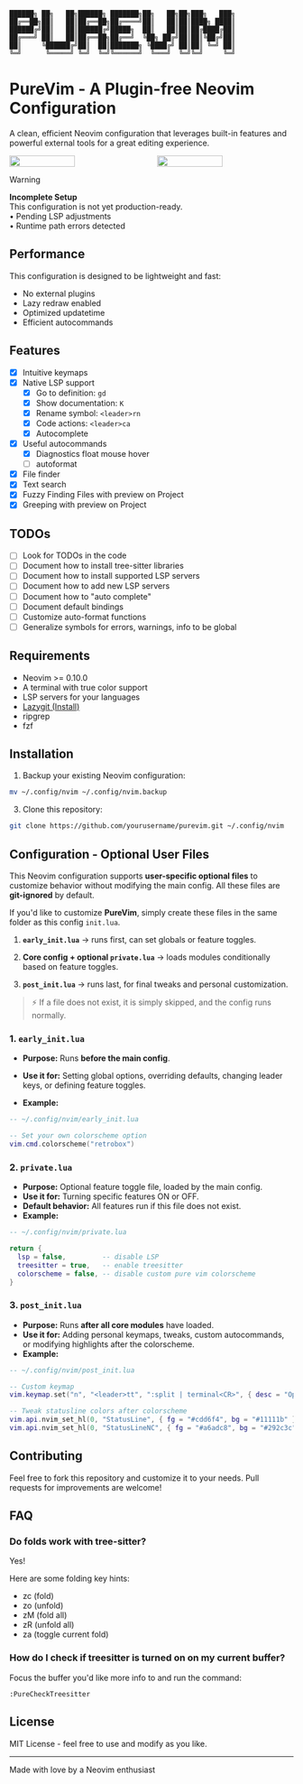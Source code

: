 ```ascii
██████╗ ██╗   ██╗██████╗ ███████╗██╗   ██╗██╗███╗   ███╗
██╔══██╗██║   ██║██╔══██╗██╔════╝██║   ██║██║████╗ ████║
██████╔╝██║   ██║██████╔╝█████╗  ██║   ██║██║██╔████╔██║
██╔═══╝ ██║   ██║██╔══██╗██╔══╝  ╚██╗ ██╔╝██║██║╚██╔╝██║
██║     ╚██████╔╝██║  ██║███████╗ ╚████╔╝ ██║██║ ╚═╝ ██║
╚═╝      ╚═════╝ ╚═╝  ╚═╝╚══════╝  ╚═══╝  ╚═╝╚═╝     ╚═╝
```

# PureVim - A Plugin-free Neovim Configuration

A clean, efficient Neovim configuration that leverages built-in features and powerful external tools for a great editing experience.

<div style="display: flex; justify-content: space-between;">
  <img src="https://github.com/user-attachments/assets/754119f0-42fa-4dcc-ade0-45e5eb4ac7ca" style="width: 48%;"/>
  <img src="https://github.com/user-attachments/assets/838a282a-6df9-4f10-b998-58c80ab433b3" style="width: 48%;"/>
</div>

> [!WARNING]  
> **Incomplete Setup**  
> This configuration is not yet production-ready.  
> • Pending LSP adjustments  
> • Runtime path errors detected

## Performance

This configuration is designed to be lightweight and fast:

- No external plugins
- Lazy redraw enabled
- Optimized updatetime
- Efficient autocommands

## Features

- [x] Intuitive keymaps
- [x] Native LSP support
  - [x] Go to definition: `gd`
  - [x] Show documentation: `K`
  - [x] Rename symbol: `<leader>rn`
  - [x] Code actions: `<leader>ca`
  - [x] Autocomplete
- [x] Useful autocommands
  - [x] Diagnostics float mouse hover
  - [ ] autoformat
- [x] File finder
- [x] Text search
- [x] Fuzzy Finding Files with preview on Project
- [x] Greeping with preview on Project

## TODOs

- [ ] Look for TODOs in the code
- [ ] Document how to install tree-sitter libraries
- [ ] Document how to install supported LSP servers
- [ ] Document how to add new LSP servers
- [ ] Document how to "auto complete"
- [ ] Document default bindings
- [ ] Customize auto-format functions
- [ ] Generalize symbols for errors, warnings, info to be global

## Requirements

- Neovim >= 0.10.0
- A terminal with true color support
- LSP servers for your languages
- [Lazygit (Install)](https://github.com/jesseduffield/lazygit)
- ripgrep
- fzf

## Installation

1. Backup your existing Neovim configuration:

```bash
mv ~/.config/nvim ~/.config/nvim.backup
```

3. Clone this repository:

```bash
git clone https://github.com/yourusername/purevim.git ~/.config/nvim
```

## Configuration - Optional User Files

This Neovim configuration supports **user-specific optional files** to
customize behavior without modifying the main config. All these files are
**git-ignored** by default.

If you'd like to customize **PureVim**, simply create these files in the same
folder as this config `init.lua`.

1. **`early_init.lua`** → runs first, can set globals or feature toggles.

2. **Core config + optional `private.lua`** → loads modules conditionally based
   on feature toggles.

3. **`post_init.lua`** → runs last, for final tweaks and personal customization.

> ⚡ If a file does not exist, it is simply skipped, and the config runs
> normally.

### 1. `early_init.lua`

- **Purpose:** Runs **before the main config**.

- **Use it for:** Setting global options, overriding defaults, changing leader
  keys, or defining feature toggles.

- **Example:**

```lua
-- ~/.config/nvim/early_init.lua

-- Set your own colorscheme option
vim.cmd.colorscheme("retrobox")
```

### 2. `private.lua`

- **Purpose:** Optional feature toggle file, loaded by the main config.
- **Use it for:** Turning specific features ON or OFF.
- **Default behavior:** All features run if this file does not exist.
- **Example:**

```lua
-- ~/.config/nvim/private.lua

return {
  lsp = false,         -- disable LSP
  treesitter = true,   -- enable treesitter
  colorscheme = false, -- disable custom pure vim colorscheme
}
```

### 3. `post_init.lua`

- **Purpose:** Runs **after all core modules** have loaded.
- **Use it for:** Adding personal keymaps, tweaks, custom autocommands, or modifying highlights after the colorscheme.
- **Example:**

```lua
-- ~/.config/nvim/post_init.lua

-- Custom keymap
vim.keymap.set("n", "<leader>tt", ":split | terminal<CR>", { desc = "Open terminal" })

-- Tweak statusline colors after colorscheme
vim.api.nvim_set_hl(0, "StatusLine", { fg = "#cdd6f4", bg = "#11111b" })
vim.api.nvim_set_hl(0, "StatusLineNC", { fg = "#a6adc8", bg = "#292c3c" })
```

## Contributing

Feel free to fork this repository and customize it to your needs. Pull requests for improvements are welcome!

## FAQ

### Do folds work with tree-sitter?

Yes!

Here are some folding key hints:

- zc (fold)
- zo (unfold)
- zM (fold all)
- zR (unfold all)
- za (toggle current fold)

### How do I check if treesitter is turned on on my current buffer?

Focus the buffer you'd like more info to and run the command:

```
:PureCheckTreesitter
```

## License

MIT License - feel free to use and modify as you like.

---

Made with love by a Neovim enthusiast
